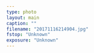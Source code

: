 ```yaml
---
type: photo
layout: main
caption: ""
filename: "20171116214904.jpg"
fstop: "Unknown"
exposure: "Unknown"
---
```

